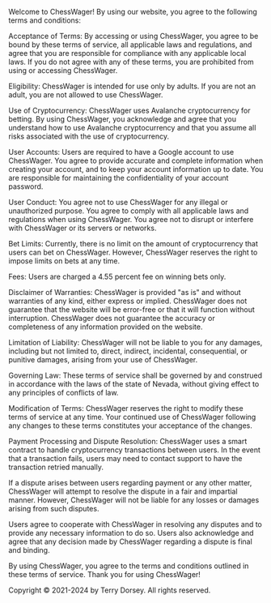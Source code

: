Welcome to ChessWager! By using our website, you agree to the following terms and conditions:

Acceptance of Terms:
By accessing or using ChessWager, you agree to be bound by these terms of service, all applicable laws and regulations, and agree that you are responsible for compliance with any applicable local laws. If you do not agree with any of these terms, you are prohibited from using or accessing ChessWager.

Eligibility:
ChessWager is intended for use only by adults. If you are not an adult, you are not allowed to use ChessWager.

Use of Cryptocurrency:
ChessWager uses Avalanche cryptocurrency for betting. By using ChessWager, you acknowledge and agree that you understand how to use Avalanche cryptocurrency and that you assume all risks associated with the use of cryptocurrency.

User Accounts:
Users are required to have a Google account to use ChessWager. You agree to provide accurate and complete information when creating your account, and to keep your account information up to date. You are responsible for maintaining the confidentiality of your account password.

User Conduct:
You agree not to use ChessWager for any illegal or unauthorized purpose. You agree to comply with all applicable laws and regulations when using ChessWager. You agree not to disrupt or interfere with ChessWager or its servers or networks.

Bet Limits:
Currently, there is no limit on the amount of cryptocurrency that users can bet on ChessWager. However, ChessWager reserves the right to impose limits on bets at any time.

Fees:
Users are charged a 4.55 percent fee on winning bets only.

Disclaimer of Warranties:
ChessWager is provided "as is" and without warranties of any kind, either express or implied. ChessWager does not guarantee that the website will be error-free or that it will function without interruption. ChessWager does not guarantee the accuracy or completeness of any information provided on the website.

Limitation of Liability:
ChessWager will not be liable to you for any damages, including but not limited to, direct, indirect, incidental, consequential, or punitive damages, arising from your use of ChessWager.

Governing Law:
These terms of service shall be governed by and construed in accordance with the laws of the state of Nevada, without giving effect to any principles of conflicts of law.

Modification of Terms:
ChessWager reserves the right to modify these terms of service at any time. Your continued use of ChessWager following any changes to these terms constitutes your acceptance of the changes.

Payment Processing and Dispute Resolution:
ChessWager uses a smart contract to handle cryptocurrency transactions between users. In the event that a transaction fails, users may need to contact support to have the transaction retried manually.

If a dispute arises between users regarding payment or any other matter, ChessWager will attempt to resolve the dispute in a fair and impartial manner. However, ChessWager will not be liable for any losses or damages arising from such disputes.

Users agree to cooperate with ChessWager in resolving any disputes and to provide any necessary information to do so. Users also acknowledge and agree that any decision made by ChessWager regarding a dispute is final and binding.

By using ChessWager, you agree to the terms and conditions outlined in these terms of service. Thank you for using ChessWager!

Copyright © 2021-2024 by Terry Dorsey. All rights reserved.
